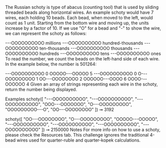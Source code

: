 The Russian schoty is type of abacus (counting tool) that is used by sliding threaded beads along horizontal wires. An example schoty would have 7 wires, each holding 10 beads. Each bead, when moved to the left, would count as 1 unit. Starting from the bottom wire and moving up, the units increase by a factor of 10. If we use "O" for a bead and "-" to show the wire, we can represent the schoty as follows:

---OOOOOOOOOO  millions
---OOOOOOOOOO  hundred-thousands
---OOOOOOOOOO  ten-thousands
---OOOOOOOOOO  thousands
---OOOOOOOOOO  hundreds
---OOOOOOOOOO  tens 
---OOOOOOOOOO  ones
To read the number, we count the beads on the left-hand side of each wire. In the example below, the number is 501264:

---OOOOOOOOOO  0
OOOOO---OOOOO  5
---OOOOOOOOOO  0
O---OOOOOOOOO  1
OO---OOOOOOOO  2
OOOOOO---OOOO  6
OOOO---OOOOOO  4
Given an array of strings representing each wire in the schoty, return the number being displayed.

Examples
schoty([
  "---OOOOOOOOOO",
  "---OOOOOOOOOO",
  "---OOOOOOOOOO",
  "OOO---OOOOOOO",
  "O---OOOOOOOOO",
  "OOOOOOOOO---O",
  "OO---OOOOOOOO"
]) ➞ 3192

schoty([
  "OO---OOOOOOOO",
  "O---OOOOOOOOO",
  "OOOOO---OOOOO",
  "---OOOOOOOOOO",
  "---OOOOOOOOOO",
  "---OOOOOOOOOO",
  "---OOOOOOOOOO"
]) ➞ 2150000
Notes
For more info on how to use a schoty, please check the Resources tab. This challenge ignores the traditional 4-bead wires used for quarter-ruble and quarter-kopek calculations.